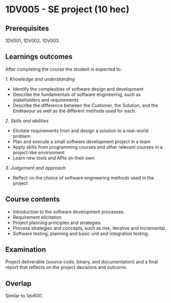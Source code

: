 # 1DV005 - SE project (10 hec)

## Prerequisites

1DV001, 1DV002, 1DV003.

## Learnings outcomes

After completing the course the student is expected to:

*1. Knowledge and understanding*

- Identify the complexities of software design and development
- Describe the fundamentals of software engineering, such as stakeholders and requirements
- Describe the difference between the Customer, the Solution, and the Endeavour as well as the different methods used for each.

*2.	Skills and abilities*

- Elicitate requirements from and design a solution to a real-world problem
- Plan and execute a small software development project in a team
- Apply skills from programming courses and other relevant courses in a project-like environment
- Learn new tools and APIs on their own

*3.	Judgement and approach*

- Reflect on the choice of software engineering methods used in the project

## Course contents

- Introduction to the software development processes.
- Requirement elicitation.
- Project planning principles and strategies.
- Process strategies and concepts, such as risk, iterative and incremental.
- Software testing, planning and basic unit and integration testing.

## Examination

Project deliverable (source code, binary, and documentation) and a final report that reflects on the project decisions and outcome.

## Overlap

Similar to 1dv600.